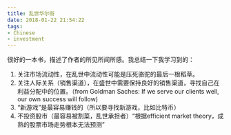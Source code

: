```yaml
---
title: 乱世华尔街
date: 2018-01-22 21:54:22
tags: 
- Chinese
- investment
---
```


很好的一本书，描述了作者的所见所闻所感。我总结一下我学习到的：
1. 关注市场流动性，在乱世中流动性可能是压死骆驼的最后一根稻草。
2. 关注人际关系（销售渠道），在盛世中需要保持良好的销售渠道，寻找自己在利益分配中的位置。（from Goldman Saches: If we serve our clients well, our own success will follow)
3. “新游戏”是最容易赚钱的（所以要寻找新游戏，比如比特币）
4. 不投资股市（最容易被割菜，乱世承担者）“根据efficient market theory，成熟的股票市场走势根本无法预测”
